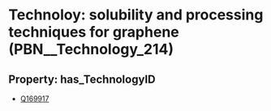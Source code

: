 # Technoloy: __solubility and processing techniques for graphene__ (PBN__Technology_214)

## Property: has_TechnologyID

* [Q169917](Q169917)

